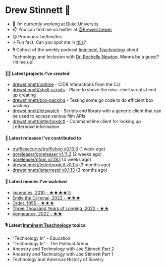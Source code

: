 
# Drew Stinnett 👋

- 🔭 I’m currently working at Duke University
- 📫 You can find me on twitter at [@BrewerDrewer](https://twitter.com/BrewerDrewer)
- 😄 Pronouns: he/him/his
- ⚡ Fun fact: Can you spot me in [this](https://www.youtube.com/watch?v=oL9WnB0qHBA)?
- 🎙 Cohost of the weekly podcast [Imminent Teachnology](https://podcast.imminentteachnology.com/) about Technology and Inclusion with [Dr. Rochelle Newton](https://www.linkedin.com/in/drrochellenewton/). Wanna be a guest? Hit me up!

#### 👨‍💻 Latest projects I've created
- [drewstinnett/cidrme](https://github.com/drewstinnett/cidrme) - CIDR Interactions from the CLI
- [drewstinnett/shell-scripts](https://github.com/drewstinnett/shell-scripts) - Place to shove the misc. shell scripts I end up creating
- [drewstinnett/box-packing](https://github.com/drewstinnett/box-packing) - Testing some go code to do efficient box packing
- [drewstinnett/letswatch](https://github.com/drewstinnett/letswatch) - Scripts and library with a generic client that can be used to access various film APIs
- [drewstinnett/letterboxdctl](https://github.com/drewstinnett/letterboxdctl) - Command line client for looking up Letterboxd information

#### 🚀 Latest releases I've contributed to
- [trufflesecurity/trufflehog v3.10.3](https://github.com/trufflesecurity/trufflehog/releases/tag/v3.10.3) (1 week ago)
- [goreleaser/goreleaser v1.11.2](https://github.com/goreleaser/goreleaser/releases/tag/v1.11.2) (2 weeks ago)
- [goreleaser/nfpm v2.18.1](https://github.com/goreleaser/nfpm/releases/tag/v2.18.1) (4 weeks ago)
- [drewstinnett/letterboxdctl v0.1.5](https://github.com/drewstinnett/letterboxdctl/releases/tag/v0.1.5) (3 months ago)
- [drewstinnett/letterrestd v0.1.13](https://github.com/drewstinnett/letterrestd/releases/tag/v0.1.13) (3 months ago)

#### 🍿 Latest movies I've watched
- [Incendies, 2010 - ★★★★½](https://letterboxd.com/mondodrew/film/incendies/)
- [Emily the Criminal, 2022 - ★★★](https://letterboxd.com/mondodrew/film/emily-the-criminal/)
- [Ordet, 1955 - ★★★](https://letterboxd.com/mondodrew/film/ordet/)
- [Three Thousand Years of Longing, 2022 - ★★](https://letterboxd.com/mondodrew/film/three-thousand-years-of-longing/)
- [Vengeance, 2022 - ★★](https://letterboxd.com/mondodrew/film/vengeance-2022/)

#### 🎙 Latest [Imminent Teachnology](https://podcast.imminentteachnology.com/) topics
- &#34;Technology In&#34; - Education
- &#34;Technology In&#34; - The Political Arena
- Ancestry and Technology with Joe Stinnett Part 2
- Ancestry and Technology with Joe Stinnett Part 1
- Technology and Americas History of Slavery
